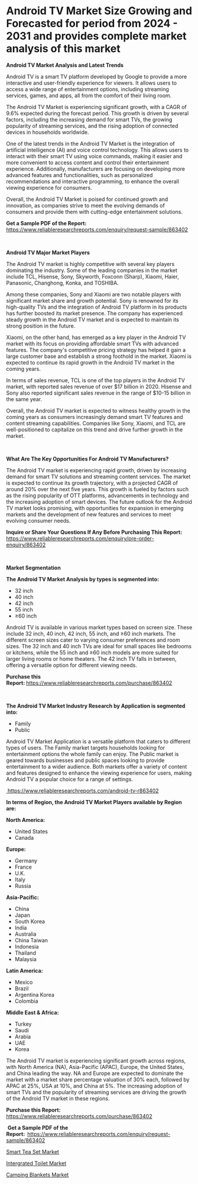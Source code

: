 <p><h1>Android TV Market Size Growing and Forecasted for period from 2024 - 2031 and provides complete market analysis of this market</h1></p><p><strong>Android TV Market Analysis and Latest Trends</strong></p>
<p><p>Android TV is a smart TV platform developed by Google to provide a more interactive and user-friendly experience for viewers. It allows users to access a wide range of entertainment options, including streaming services, games, and apps, all from the comfort of their living room.</p><p>The Android TV Market is experiencing significant growth, with a CAGR of 9.6% expected during the forecast period. This growth is driven by several factors, including the increasing demand for smart TVs, the growing popularity of streaming services, and the rising adoption of connected devices in households worldwide.</p><p>One of the latest trends in the Android TV Market is the integration of artificial intelligence (AI) and voice control technology. This allows users to interact with their smart TV using voice commands, making it easier and more convenient to access content and control their entertainment experience. Additionally, manufacturers are focusing on developing more advanced features and functionalities, such as personalized recommendations and interactive programming, to enhance the overall viewing experience for consumers.</p><p>Overall, the Android TV Market is poised for continued growth and innovation, as companies strive to meet the evolving demands of consumers and provide them with cutting-edge entertainment solutions.</p></p>
<p><strong>Get a Sample PDF of the Report:&nbsp;</strong> <a href="https://www.reliableresearchreports.com/enquiry/request-sample/863402">https://www.reliableresearchreports.com/enquiry/request-sample/863402</a></p>
<p>&nbsp;</p>
<p><strong>Android TV Major Market Players</strong></p>
<p><p>The Android TV market is highly competitive with several key players dominating the industry. Some of the leading companies in the market include TCL, Hisense, Sony, Skyworth, Foxconn (Sharp), Xiaomi, Haier, Panasonic, Changhong, Konka, and TOSHIBA.</p><p>Among these companies, Sony and Xiaomi are two notable players with significant market share and growth potential. Sony is renowned for its high-quality TVs and the integration of Android TV platform in its products has further boosted its market presence. The company has experienced steady growth in the Android TV market and is expected to maintain its strong position in the future.</p><p>Xiaomi, on the other hand, has emerged as a key player in the Android TV market with its focus on providing affordable smart TVs with advanced features. The company's competitive pricing strategy has helped it gain a large customer base and establish a strong foothold in the market. Xiaomi is expected to continue its rapid growth in the Android TV market in the coming years.</p><p>In terms of sales revenue, TCL is one of the top players in the Android TV market, with reported sales revenue of over $17 billion in 2020. Hisense and Sony also reported significant sales revenue in the range of $10-15 billion in the same year.</p><p>Overall, the Android TV market is expected to witness healthy growth in the coming years as consumers increasingly demand smart TV features and content streaming capabilities. Companies like Sony, Xiaomi, and TCL are well-positioned to capitalize on this trend and drive further growth in the market.</p></p>
<p>&nbsp;</p>
<p><strong>What Are The Key Opportunities For Android TV Manufacturers?</strong></p>
<p><p>The Android TV market is experiencing rapid growth, driven by increasing demand for smart TV solutions and streaming content services. The market is expected to continue its growth trajectory, with a projected CAGR of around 20% over the next five years. This growth is fueled by factors such as the rising popularity of OTT platforms, advancements in technology and the increasing adoption of smart devices. The future outlook for the Android TV market looks promising, with opportunities for expansion in emerging markets and the development of new features and services to meet evolving consumer needs.</p></p>
<p><strong>Inquire or Share Your Questions If Any Before Purchasing This Report:</strong> <a href="https://www.reliableresearchreports.com/enquiry/pre-order-enquiry/863402">https://www.reliableresearchreports.com/enquiry/pre-order-enquiry/863402</a></p>
<p>&nbsp;</p>
<p><strong>Market Segmentation</strong></p>
<p><strong>The Android TV Market Analysis by types is segmented into:</strong></p>
<p><ul><li>32 inch</li><li>40 inch</li><li>42 inch</li><li>55 inch</li><li>≥60 inch</li></ul></p>
<p><p>Android TV is available in various market types based on screen size. These include 32 inch, 40 inch, 42 inch, 55 inch, and ≥60 inch markets. The different screen sizes cater to varying consumer preferences and room sizes. The 32 inch and 40 inch TVs are ideal for small spaces like bedrooms or kitchens, while the 55 inch and ≥60 inch models are more suited for larger living rooms or home theaters. The 42 inch TV falls in between, offering a versatile option for different viewing needs.</p></p>
<p><strong>Purchase this Report:&nbsp;</strong><a href="https://www.reliableresearchreports.com/purchase/863402">https://www.reliableresearchreports.com/purchase/863402</a></p>
<p>&nbsp;</p>
<p><strong>The Android TV Market Industry Research by Application is segmented into:</strong></p>
<p><ul><li>Family</li><li>Public</li></ul></p>
<p><p>Android TV Market Application is a versatile platform that caters to different types of users. The Family market targets households looking for entertainment options the whole family can enjoy. The Public market is geared towards businesses and public spaces looking to provide entertainment to a wider audience. Both markets offer a variety of content and features designed to enhance the viewing experience for users, making Android TV a popular choice for a range of settings.</p></p>
<p><a href="https://www.reliableresearchreports.com/android-tv-r863402">&nbsp;https://www.reliableresearchreports.com/android-tv-r863402</a></p>
<p><strong>In terms of Region, the Android TV Market Players available by Region are:</strong></p>
<p>
    <p> <strong> North America: </strong>
        <ul>
            <li>United States</li>
            <li>Canada</li>
        </ul>
        </p> 
    <p> <strong> Europe: </strong>
        <ul>
            <li>Germany</li>
            <li>France</li>
            <li>U.K.</li>
            <li>Italy</li>
            <li>Russia</li>
        </ul>
        </p> 
    <p> <strong> Asia-Pacific: </strong>
        <ul>
            <li>China</li>
            <li>Japan</li>
            <li>South Korea</li>
            <li>India</li>
            <li>Australia</li>
            <li>China Taiwan</li>
            <li>Indonesia</li>
            <li>Thailand</li>
            <li>Malaysia</li>
        </ul>
        </p> 
    <p> <strong> Latin America: </strong>
        <ul>
            <li>Mexico</li>
            <li>Brazil</li>
            <li>Argentina Korea</li>
            <li>Colombia</li>
        </ul>
        </p> 
    <p> <strong> Middle East & Africa: </strong>
        <ul>
            <li>Turkey</li>
            <li>Saudi</li>
            <li>Arabia</li>
            <li>UAE</li>
            <li>Korea</li>
        </ul>
    </p>
    </p>
<p><p>The Android TV market is experiencing significant growth across regions, with North America (NA), Asia-Pacific (APAC), Europe, the United States, and China leading the way. NA and Europe are expected to dominate the market with a market share percentage valuation of 30% each, followed by APAC at 25%, USA at 10%, and China at 5%. The increasing adoption of smart TVs and the popularity of streaming services are driving the growth of the Android TV market in these regions.</p></p>
<p><strong>Purchase this Report: </strong><a href="https://www.reliableresearchreports.com/purchase/863402">https://www.reliableresearchreports.com/purchase/863402</a></p>
<p>&nbsp;<strong>Get a Sample PDF of the Report:&nbsp;&nbsp;</strong><a href="https://www.reliableresearchreports.com/enquiry/request-sample/863402">https://www.reliableresearchreports.com/enquiry/request-sample/863402</a></p>
<p><strong></strong></p>
<p><p><a href="https://github.com/xvyfpyhu18/Market-Research-Report-List-1/blob/main/smart-tea-set-market.md">Smart Tea Set Market</a></p><p><a href="https://github.com/ChloeConn57/Market-Research-Report-List-1/blob/main/intergrated-toilet-market.md">Intergrated Toilet Market</a></p><p><a href="https://github.com/Bryanturray6576/Market-Research-Report-List-1/blob/main/camping-blankets-market.md">Camping Blankets Market</a></p></p>